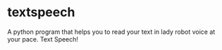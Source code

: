 # textspeech
A python program that helps you to read your text in lady robot voice at your pace. Text Speech!
